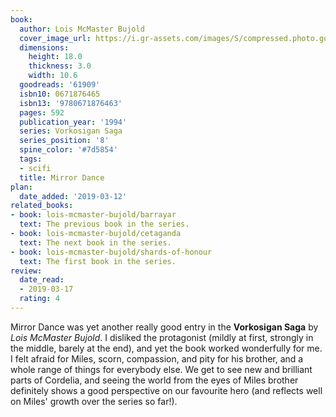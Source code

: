 ```yaml
---
book:
  author: Lois McMaster Bujold
  cover_image_url: https://i.gr-assets.com/images/S/compressed.photo.goodreads.com/books/1297831387l/61909.jpg
  dimensions:
    height: 18.0
    thickness: 3.0
    width: 10.6
  goodreads: '61909'
  isbn10: 0671876465
  isbn13: '9780671876463'
  pages: 592
  publication_year: '1994'
  series: Vorkosigan Saga
  series_position: '8'
  spine_color: '#7d5854'
  tags:
  - scifi
  title: Mirror Dance
plan:
  date_added: '2019-03-12'
related_books:
- book: lois-mcmaster-bujold/barrayar
  text: The previous book in the series.
- book: lois-mcmaster-bujold/cetaganda
  text: The next book in the series.
- book: lois-mcmaster-bujold/shards-of-honour
  text: The first book in the series.
review:
  date_read:
  - 2019-03-17
  rating: 4
---
```


Mirror Dance was yet another really good entry in the **Vorkosigan Saga** by *Lois McMaster Bujold*. I disliked the protagonist (mildly at first, strongly in the middle, barely at the end), and yet the book worked wonderfully for me. I felt afraid for Miles, scorn, compassion, and pity for his brother, and a whole range of things for everybody else. We get to see new and brilliant parts of Cordelia, and seeing the world from the eyes of Miles brother definitely shows a good perspective on our favourite hero (and reflects well on Miles' growth over the series so far!).
